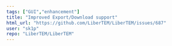 ```yaml
---
tags: ["GUI","enhancement"]
title: "Improved Export/Download support"
html_url: "https://github.com/LiberTEM/LiberTEM/issues/687"
user: "sk1p"
repo: "LiberTEM/LiberTEM"
---
```


